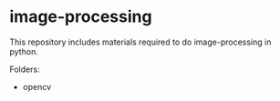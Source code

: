 # image-processing

This repository includes materials required to do image-processing in python.

Folders:

- opencv